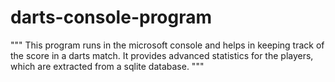 # darts-console-program

"""
This program runs in the microsoft console and helps in keeping track of the score in a darts match. 
It provides advanced statistics for the players, which are extracted from a sqlite database.
"""
